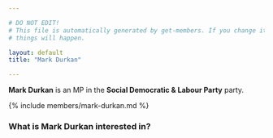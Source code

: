 ```yaml
---

# DO NOT EDIT!
# This file is automatically generated by get-members. If you change it, bad
# things will happen.

layout: default
title: "Mark Durkan"

---
```


**Mark Durkan** is an MP in the **Social Democratic & Labour Party** party.

{% include members/mark-durkan.md %}

### What is Mark Durkan interested in?


